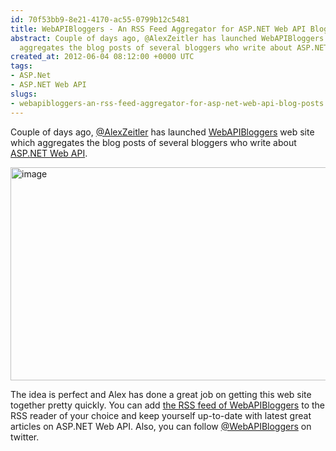 ```yaml
---
id: 70f53bb9-8e21-4170-ac55-0799b12c5481
title: WebAPIBloggers - An RSS Feed Aggregator for ASP.NET Web API Blog Posts
abstract: Couple of days ago, @AlexZeitler has launched WebAPIBloggers web site which
  aggregates the blog posts of several bloggers who write about ASP.NET Web API.
created_at: 2012-06-04 08:12:00 +0000 UTC
tags:
- ASP.Net
- ASP.NET Web API
slugs:
- webapibloggers-an-rss-feed-aggregator-for-asp-net-web-api-blog-posts
---
```


<p>Couple of days ago, <a href="https://twitter.com/AlexZeitler" title="https://twitter.com/AlexZeitler">@AlexZeitler</a> has launched <a href="http://webapibloggers.com/" title="http://webapibloggers.com/">WebAPIBloggers</a> web site which aggregates the blog posts of several bloggers who write about <a href="http://www.tugberkugurlu.com/archive/getting-started-with-asp-net-web-api-tutorials-videos-samples" title="http://www.tugberkugurlu.com/archive/getting-started-with-asp-net-web-api-tutorials-videos-samples">ASP.NET Web API</a>.</p>
<p><a href="http://www.tugberkugurlu.com/Content/Images/UploadedByAuthors/wlw/7b2caa071bdb_C5DD/image.png"><img height="341" width="644" src="http://www.tugberkugurlu.com/Content/Images/UploadedByAuthors/wlw/7b2caa071bdb_C5DD/image_thumb.png" alt="image" border="0" title="image" style="background-image: none; padding-left: 0px; padding-right: 0px; display: inline; padding-top: 0px; border: 0px;" /></a></p>
<p>The idea is perfect and Alex has done a great job on getting this web site together pretty quickly. You can add <a title="http://webapibloggers.com/rss.ashx" href="http://webapibloggers.com/rss.ashx">the RSS feed of WebAPIBloggers</a> to the RSS reader of your choice and keep yourself up-to-date with latest great articles on ASP.NET Web API. Also, you can follow <a href="https://twitter.com/webapibloggers" title="https://twitter.com/webapibloggers">@WebAPIBloggers</a> on twitter.</p>